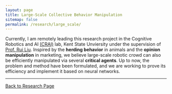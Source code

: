 ```yaml
---
layout: page
title: Large-Scale Collective Behavior Manipulation
sitemap: false
permalink: /research/large_scale/
---
```

Currently, I am remotely leading this research project in the Cognitive Robotics and
AI [(CRAI)](https://ruiliurobotics.weebly.com/) lab, Kent State Unviersity under the supervision
of [Prof. Rui Liu](https://www.kent.edu/cae/rui-liu-ph-d). Inspired by the **herding behavior**
in animals and the **opinion manipulation** in marketing, we believe large-scale robotic crowd can also be
efficiently manipulated via several **critical agents**. Up to now, the problem and method
have been formulated, and we are working to prove its efficiency and implement it
based on neural networks.

---
[Back to Research Page](/research/)
